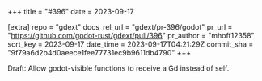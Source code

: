 +++
title = "#396"
date = 2023-09-17

[extra]
repo = "gdext"
docs_rel_url = "gdext/pr-396/godot"
pr_url = "https://github.com/godot-rust/gdext/pull/396"
pr_author = "mhoff12358"
sort_key = 2023-09-17
date_time = 2023-09-17T04:21:29Z
commit_sha = "9f79a6d2b4d0aeece1fee77731ec9b9611db4790"
+++

Draft: Allow godot-visible functions to receive a Gd instead of self.
